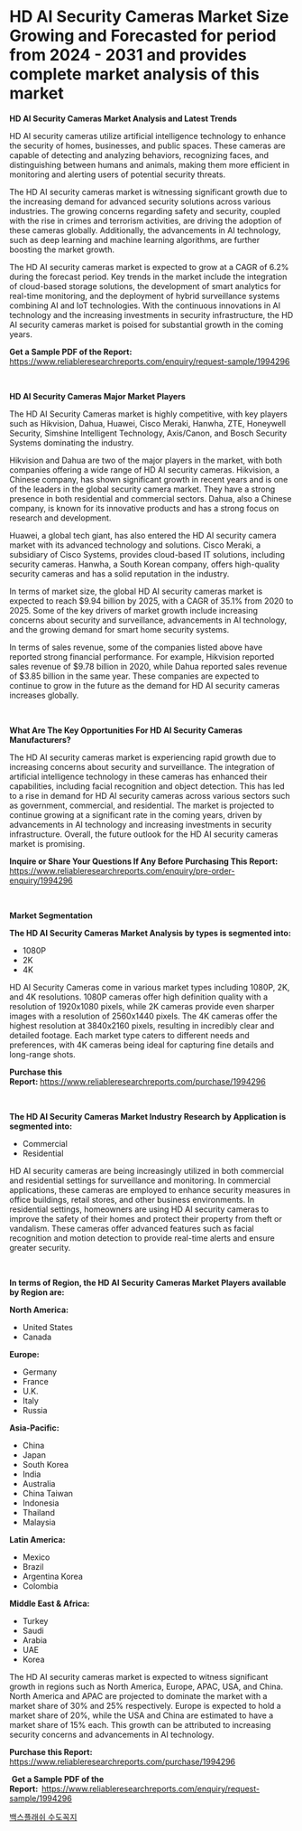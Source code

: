 <p><h1>HD AI Security Cameras Market Size Growing and Forecasted for period from 2024 - 2031 and provides complete market analysis of this market</h1></p><p><strong>HD AI Security Cameras Market Analysis and Latest Trends</strong></p>
<p><p>HD AI security cameras utilize artificial intelligence technology to enhance the security of homes, businesses, and public spaces. These cameras are capable of detecting and analyzing behaviors, recognizing faces, and distinguishing between humans and animals, making them more efficient in monitoring and alerting users of potential security threats.</p><p>The HD AI security cameras market is witnessing significant growth due to the increasing demand for advanced security solutions across various industries. The growing concerns regarding safety and security, coupled with the rise in crimes and terrorism activities, are driving the adoption of these cameras globally. Additionally, the advancements in AI technology, such as deep learning and machine learning algorithms, are further boosting the market growth.</p><p>The HD AI security cameras market is expected to grow at a CAGR of 6.2% during the forecast period. Key trends in the market include the integration of cloud-based storage solutions, the development of smart analytics for real-time monitoring, and the deployment of hybrid surveillance systems combining AI and IoT technologies. With the continuous innovations in AI technology and the increasing investments in security infrastructure, the HD AI security cameras market is poised for substantial growth in the coming years.</p></p>
<p><strong>Get a Sample PDF of the Report:&nbsp;</strong> <a href="https://www.reliableresearchreports.com/enquiry/request-sample/1994296">https://www.reliableresearchreports.com/enquiry/request-sample/1994296</a></p>
<p>&nbsp;</p>
<p><strong>HD AI Security Cameras Major Market Players</strong></p>
<p><p>The HD AI Security Cameras market is highly competitive, with key players such as Hikvision, Dahua, Huawei, Cisco Meraki, Hanwha, ZTE, Honeywell Security, Simshine Intelligent Technology, Axis/Canon, and Bosch Security Systems dominating the industry. </p><p>Hikvision and Dahua are two of the major players in the market, with both companies offering a wide range of HD AI security cameras. Hikvision, a Chinese company, has shown significant growth in recent years and is one of the leaders in the global security camera market. They have a strong presence in both residential and commercial sectors. Dahua, also a Chinese company, is known for its innovative products and has a strong focus on research and development. </p><p>Huawei, a global tech giant, has also entered the HD AI security camera market with its advanced technology and solutions. Cisco Meraki, a subsidiary of Cisco Systems, provides cloud-based IT solutions, including security cameras. Hanwha, a South Korean company, offers high-quality security cameras and has a solid reputation in the industry. </p><p>In terms of market size, the global HD AI security cameras market is expected to reach $9.94 billion by 2025, with a CAGR of 35.1% from 2020 to 2025. Some of the key drivers of market growth include increasing concerns about security and surveillance, advancements in AI technology, and the growing demand for smart home security systems.</p><p>In terms of sales revenue, some of the companies listed above have reported strong financial performance. For example, Hikvision reported sales revenue of $9.78 billion in 2020, while Dahua reported sales revenue of $3.85 billion in the same year. These companies are expected to continue to grow in the future as the demand for HD AI security cameras increases globally.</p></p>
<p>&nbsp;</p>
<p><strong>What Are The Key Opportunities For HD AI Security Cameras Manufacturers?</strong></p>
<p><p>The HD AI security cameras market is experiencing rapid growth due to increasing concerns about security and surveillance. The integration of artificial intelligence technology in these cameras has enhanced their capabilities, including facial recognition and object detection. This has led to a rise in demand for HD AI security cameras across various sectors such as government, commercial, and residential. The market is projected to continue growing at a significant rate in the coming years, driven by advancements in AI technology and increasing investments in security infrastructure. Overall, the future outlook for the HD AI security cameras market is promising.</p></p>
<p><strong>Inquire or Share Your Questions If Any Before Purchasing This Report:</strong> <a href="https://www.reliableresearchreports.com/enquiry/pre-order-enquiry/1994296">https://www.reliableresearchreports.com/enquiry/pre-order-enquiry/1994296</a></p>
<p>&nbsp;</p>
<p><strong>Market Segmentation</strong></p>
<p><strong>The HD AI Security Cameras Market Analysis by types is segmented into:</strong></p>
<p><ul><li>1080P</li><li>2K</li><li>4K</li></ul></p>
<p><p>HD AI Security Cameras come in various market types including 1080P, 2K, and 4K resolutions. 1080P cameras offer high definition quality with a resolution of 1920x1080 pixels, while 2K cameras provide even sharper images with a resolution of 2560x1440 pixels. The 4K cameras offer the highest resolution at 3840x2160 pixels, resulting in incredibly clear and detailed footage. Each market type caters to different needs and preferences, with 4K cameras being ideal for capturing fine details and long-range shots.</p></p>
<p><strong>Purchase this Report:&nbsp;</strong><a href="https://www.reliableresearchreports.com/purchase/1994296">https://www.reliableresearchreports.com/purchase/1994296</a></p>
<p>&nbsp;</p>
<p><strong>The HD AI Security Cameras Market Industry Research by Application is segmented into:</strong></p>
<p><ul><li>Commercial</li><li>Residential</li></ul></p>
<p><p>HD AI security cameras are being increasingly utilized in both commercial and residential settings for surveillance and monitoring. In commercial applications, these cameras are employed to enhance security measures in office buildings, retail stores, and other business environments. In residential settings, homeowners are using HD AI security cameras to improve the safety of their homes and protect their property from theft or vandalism. These cameras offer advanced features such as facial recognition and motion detection to provide real-time alerts and ensure greater security.</p></p>
<p>&nbsp;</p>
<p><strong>In terms of Region, the HD AI Security Cameras Market Players available by Region are:</strong></p>
<p>
    <p> <strong> North America: </strong>
        <ul>
            <li>United States</li>
            <li>Canada</li>
        </ul>
        </p> 
    <p> <strong> Europe: </strong>
        <ul>
            <li>Germany</li>
            <li>France</li>
            <li>U.K.</li>
            <li>Italy</li>
            <li>Russia</li>
        </ul>
        </p> 
    <p> <strong> Asia-Pacific: </strong>
        <ul>
            <li>China</li>
            <li>Japan</li>
            <li>South Korea</li>
            <li>India</li>
            <li>Australia</li>
            <li>China Taiwan</li>
            <li>Indonesia</li>
            <li>Thailand</li>
            <li>Malaysia</li>
        </ul>
        </p> 
    <p> <strong> Latin America: </strong>
        <ul>
            <li>Mexico</li>
            <li>Brazil</li>
            <li>Argentina Korea</li>
            <li>Colombia</li>
        </ul>
        </p> 
    <p> <strong> Middle East & Africa: </strong>
        <ul>
            <li>Turkey</li>
            <li>Saudi</li>
            <li>Arabia</li>
            <li>UAE</li>
            <li>Korea</li>
        </ul>
    </p>
    </p>
<p><p>The HD AI security cameras market is expected to witness significant growth in regions such as North America, Europe, APAC, USA, and China. North America and APAC are projected to dominate the market with a market share of 30% and 25% respectively. Europe is expected to hold a market share of 20%, while the USA and China are estimated to have a market share of 15% each. This growth can be attributed to increasing security concerns and advancements in AI technology.</p></p>
<p><strong>Purchase this Report: </strong><a href="https://www.reliableresearchreports.com/purchase/1994296">https://www.reliableresearchreports.com/purchase/1994296</a></p>
<p>&nbsp;<strong>Get a Sample PDF of the Report:&nbsp;&nbsp;</strong><a href="https://www.reliableresearchreports.com/enquiry/request-sample/1994296">https://www.reliableresearchreports.com/enquiry/request-sample/1994296</a></p>
<p><strong></strong></p>
<p><p><a href="https://github.com/xvz497517413/Market-Research-Report-List-1/blob/main/959896713351.md">백스플래쉬 수도꼭지</a></p></p>